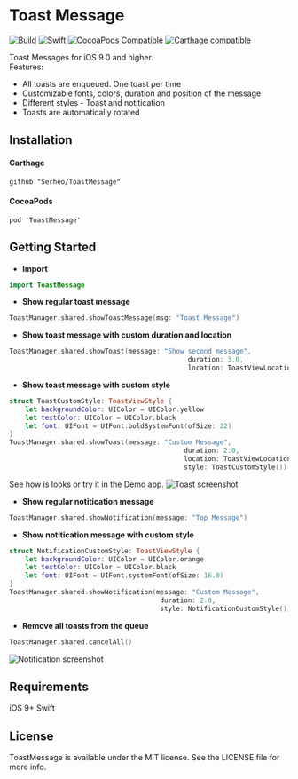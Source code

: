 # Toast Message

[![Build](https://travis-ci.org/Serheo/ToastMessage.svg?branch=master)](https://travis-ci.org/Serheo/ToastMessage)
![Swift](https://img.shields.io/badge/Swift-3.0-orange.svg)
[![CocoaPods Compatible](https://img.shields.io/cocoapods/v/ToastMessage.svg)](https://img.shields.io/cocoapods/v/ToastMessage.svg)
[![Carthage compatible](https://img.shields.io/badge/Carthage-compatible-4BC51D.svg?style=flat)](https://github.com/Carthage/Carthage)

Toast Messages for iOS 9.0 and higher. <br/>
Features: 
- All toasts are enqueued. One toast per time
- Customizable fonts, colors, duration and position of the message
- Different styles - Toast and notitication
- Toasts are automatically rotated

## Installation

#### Carthage
```
github "Serheo/ToastMessage"
```
#### CocoaPods
```
pod 'ToastMessage'
```

## Getting Started

- **Import**
```swift
import ToastMessage
```

- **Show regular toast message**
```swift
ToastManager.shared.showToastMessage(msg: "Toast Message")
```

- **Show toast message with custom duration and location**
```swift
ToastManager.shared.showToast(message: "Show second message",
                                             duration: 3.0,
                                             location: ToastViewLocation.bottomSpace(margin: 80))
```

- **Show toast message with custom style**
```swift
struct ToastCustomStyle: ToastViewStyle {
    let backgroundColor: UIColor = UIColor.yellow
    let textColor: UIColor = UIColor.black
    let font: UIFont = UIFont.boldSystemFont(ofSize: 22)
}
ToastManager.shared.showToast(message: "Custom Message",
                                            duration: 2.0,
                                            location: ToastViewLocation.top,
                                            style: ToastCustomStyle())
```

See how is looks or try it in the Demo app.
![Toast screenshot](https://raw.github.com/Serheo/ToastMessage/master/Screenshots/ToastScreenshot.png)

- **Show regular notitication message**
```swift
ToastManager.shared.showNotification(message: "Top Message")
```

-  **Show notitication message with custom style**
```swift
struct NotificationCustomStyle: ToastViewStyle {
    let backgroundColor: UIColor = UIColor.orange
    let textColor: UIColor = UIColor.black
    let font: UIFont = UIFont.systemFont(ofSize: 16.0)
}
ToastManager.shared.showNotification(message: "Custom Message",
                                      duration: 2.0,
                                      style: NotificationCustomStyle())
```

- **Remove all toasts from the queue**
```swift
ToastManager.shared.cancelAll()
```

![Notification screenshot](https://raw.github.com/Serheo/ToastMessage/master/Screenshots/NotificationScreenshot.png)

## Requirements
iOS 9+
Swift

## License
ToastMessage is available under the MIT license. See the LICENSE file for more info.
